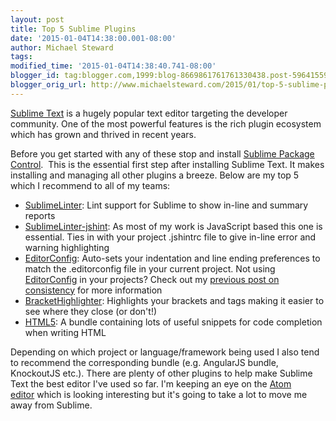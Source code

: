 ```yaml
---
layout: post
title: Top 5 Sublime Plugins
date: '2015-01-04T14:38:00.001-08:00'
author: Michael Steward
tags: 
modified_time: '2015-01-04T14:38:40.741-08:00'
blogger_id: tag:blogger.com,1999:blog-8669861761761330438.post-5964155914185422782
blogger_orig_url: http://www.michaelsteward.com/2015/01/top-5-sublime-plugins.html
---
```


[Sublime Text](http://www.sublimetext.com/) is a hugely popular text editor targeting the developer community. One of the most powerful features is the rich plugin ecosystem which has grown and thrived in recent years.  

Before you get started with any of these stop and install [Sublime Package Control](https://packagecontrol.io/).  This is the essential first step after installing Sublime Text. It makes installing and managing all other plugins a breeze. Below are my top 5 which I recommend to all of my teams:  

*   [SublimeLinter](https://packagecontrol.io/packages/SublimeLinter): Lint support for Sublime to show in-line and summary reports
*   [SublimeLinter-jshint](https://packagecontrol.io/packages/SublimeLinter-jshint): As most of my work is JavaScript based this one is essential. Ties in with your project .jshintrc file to give in-line error and warning highlighting
*   [EditorConfig](https://packagecontrol.io/packages/EditorConfig): Auto-sets your indentation and line ending preferences to match the .editorconfig file in your current project. Not using [EditorConfig](http://editorconfig.org/) in your projects? Check out my [previous post on consistency](http://www.michaelsteward.com/2014/06/achieving-consistency.html) for more information
*   [BracketHighlighter](https://packagecontrol.io/packages/BracketHighlighter): Highlights your brackets and tags making it easier to see where they close (or don't!)
*   [HTML5](https://packagecontrol.io/packages/HTML5): A bundle containing lots of useful snippets for code completion when writing HTML

Depending on which project or language/framework being used I also tend to recommend the corresponding bundle (e.g. AngularJS bundle, KnockoutJS etc.). There are plenty of other plugins to help make Sublime Text the best editor I've used so far. I'm keeping an eye on the [Atom editor](https://atom.io/) which is looking interesting but it's going to take a lot to move me away from Sublime.
